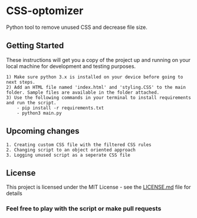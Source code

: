 # CSS-optomizer

Python tool to remove unused CSS and decrease file size.

## Getting Started

These instructions will get you a copy of the project up and running on your local machine for development and testing purposes.

```
1) Make sure python 3.x is installed on your device before going to next steps.
2) Add an HTML file named 'index.html' and 'styling.CSS' to the main folder. Sample files are available in the folder attached.
3) Use the following commands in your terminal to install requirements and run the script.
    - pip install -r requirements.txt
    - python3 main.py
```

## Upcoming changes

```
1. Creating custom CSS file with the filtered CSS rules
2. Changing script to an object oriented approach
3. Logging unused script as a seperate CSS file
```

## License

This project is licensed under the MIT License - see the [LICENSE.md](LICENSE.md) file for details

### Feel free to play with the script or make pull requests
